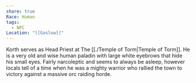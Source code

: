 ```yaml
---
share: true
Race: Human
tags:
  - NPC
Location: "[[Goslow]]"
---
```



Korth serves as Head Priest at The [[./Temple of Torm|Temple of Torm]]. He is a very old and wise human paladin with large white eyebrows that hide his small eyes. Fairly narcoleptic and seems to always be asleep, however locals tell of a time when he was a mighty warrior who rallied the town to victory against a massive orc raiding horde.